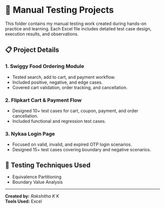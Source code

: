 # 🧪 Manual Testing Projects

This folder contains my manual testing work created during hands-on practice and learning. Each Excel file includes detailed test case design, execution results, and observations.

## 📋 Project Details

### 1. Swiggy Food Ordering Module
- Tested search, add to cart, and payment workflow.
- Included positive, negative, and edge cases.
- Covered cart validation, order tracking, and cancellation.

### 2. Flipkart Cart & Payment Flow
- Designed 10+ test cases for cart, coupon, payment, and order cancellation.
- Included functional and regression test cases.

### 3. Nykaa Login Page
- Focused on valid, invalid, and expired OTP login scenarios.
- Designed 15+ test cases covering boundary and negative scenarios.

## 🧠 Testing Techniques Used
- Equivalence Partitioning
- Boundary Value Analysis

---
**Created by:** *Rakshitha K K*  
**Tools Used:** Excel


